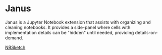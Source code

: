 # Janus
Janus is a Jupyter Notebook extension that assists with organizing and cleaning
notebooks. It provides a side-panel where cells with implementation details can
be "hidden" until needed, providing details-on-demand.

[NBSketch](/img/janus.gif)
